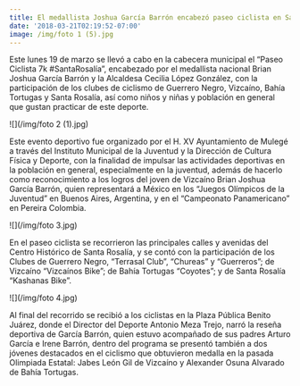 ```yaml
---
title: El medallista Joshua García Barrón encabezó paseo ciclista en Santa Rosalía
date: '2018-03-21T02:19:52-07:00'
image: /img/foto 1 (5).jpg
---
```

Este lunes 19 de marzo se llevó a cabo en la cabecera  municipal el “Paseo Ciclista 7k #SantaRosalía”, encabezado por el medallista nacional Brian Joshua García Barrón y la Alcaldesa Cecilia López González, con la  participación de los clubes de ciclismo de Guerrero Negro, Vizcaíno, Bahía Tortugas y  Santa Rosalía, así como niños y niñas y población en general que gustan practicar de este deporte.

![](/img/foto 2 (1).jpg)

Este evento deportivo fue organizado por el H. XV Ayuntamiento de Mulegé a través  del Instituto Municipal de la Juventud y la Dirección de Cultura Física y Deporte, con la  finalidad de impulsar las actividades deportivas en la población en general,  especialmente en la juventud, además de hacerlo como reconocimiento a los logros  del joven de Vizcaíno Brian Joshua García Barrón, quien representará a México en los  “Juegos Olímpicos de la Juventud” en Buenos Aires, Argentina, y en el “Campeonato  Panamericano” en Pereira Colombia.

![](/img/foto 3.jpg)

En el paseo ciclista se recorrieron las principales calles y avenidas del Centro Histórico de Santa Rosalía, y se contó con la participación de los Clubes de Guerrero  Negro, “Terrasal Club”, “Chureas” y “Guerreros”; de Vizcaíno “Vizcaínos Bike”; de  Bahía Tortugas “Coyotes”; y de Santa Rosalía “Kashanas Bike”.

![](/img/foto 4.jpg)

Al final del recorrido se recibió a los ciclistas en la Plaza Pública Benito Juárez, donde  el Director del Deporte Antonio Meza Trejo, narró la reseña deportiva de García  Barrón, quien estuvo acompañado de sus padres Arturo García e Irene Barrón, dentro  del programa se presentó también a dos jóvenes destacados en el ciclismo que  obtuvieron medalla en la pasada Olimpiada Estatal: Jabes León Gil de Vizcaíno y  Alexander Osuna Alvarado de Bahía Tortugas.
